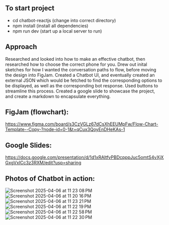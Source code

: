 ## To start project
- cd chatbot-reactjs (change into correct directory)
- npm install (install all dependencies)
- npm run dev (start up a local server to run)

## Approach
Researched and looked into how to make an effective chatbot, then researched how to choose the correct phone for you. Drew out inital sketches for how I wanted the conversation paths to flow, before moving the design into FigJam. Created a Chatbot UI, and eventually created an external JSON which would be fetched to find 
the corresponding options to be displayed, as well as the corresponding bot response. Used buttons to streamline this process. Created a google slide to showcase the project, and create a markdown to encapsulate everything.

## FigJam (flowchart):
https://www.figma.com/board/s3CzVGLz67dCsXhEEUMpFw/Flow-Chart-Template--Copy-?node-id=0-1&t=qCux3QoyEnDHeKAs-1

## Google Slides:
https://docs.google.com/presentation/d/1d1xRAltfvPBDcpppJuc5omtS4vXjXGxgVxICc3z3RXM/edit?usp=sharing

## Photos of Chatbot in action:
![Screenshot 2025-04-06 at 11 23 08 PM](https://github.com/user-attachments/assets/2c67531a-22fc-463d-8cea-4c6dc0536dfd)
![Screenshot 2025-04-06 at 11 20 16 PM](https://github.com/user-attachments/assets/1041eac5-89d6-4b60-a44e-00da4605eff3)
![Screenshot 2025-04-06 at 11 23 21 PM](https://github.com/user-attachments/assets/1c784e67-44e4-47a5-b930-24553361beb9)
![Screenshot 2025-04-06 at 11 22 19 PM](https://github.com/user-attachments/assets/dc722136-7abe-4664-94fe-2082b7e82411)
![Screenshot 2025-04-06 at 11 22 58 PM](https://github.com/user-attachments/assets/3a3e9284-c966-48f8-b486-c3010ba3f51c)
![Screenshot 2025-04-06 at 11 22 30 PM](https://github.com/user-attachments/assets/796f6b00-e56a-4155-a8b9-c01582496bca)
